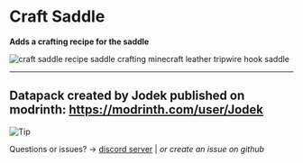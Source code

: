 # Craft Saddle

**Adds a crafting recipe for the saddle**

![craft saddle recipe saddle crafting minecraft leather tripwire hook saddle](https://cdn.modrinth.com/data/cached_images/380ed73812aaaad987b5b4b00f8b8fb238079ec9.png)

---

## Datapack created by Jodek published on modrinth: https://modrinth.com/user/Jodek

<picture>
   <source media="(prefers-color-scheme: light)" srcset="https://raw.githubusercontent.com/Mqxx/GitHub-Markdown/main/blockquotes/badge/light-theme/tip.svg">
  <img alt="Tip" src="https://raw.githubusercontent.com/Mqxx/GitHub-Markdown/main/blockquotes/badge/dark-theme/tip.svg">
 </picture><br>
 
Questions or issues? -> [discord server](https://discord.gg/z2n3qTzQY6) | _or create an issue on github_
